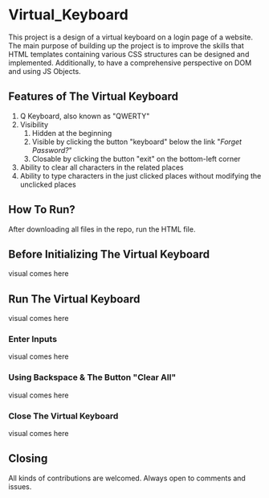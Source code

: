 # Virtual_Keyboard
This project is a design of a virtual keyboard on a login page of a website. 
The main purpose of building up the project is to improve the skills that HTML templates containing various CSS structures can be designed and implemented.
Additionally, to have a comprehensive perspective on DOM and using JS Objects.

## Features of The Virtual Keyboard
1. Q Keyboard, also known as "QWERTY"
2. Visibility
    1. Hidden at the beginning 
    2. Visible by clicking the button "keyboard" below the link "*Forget Password?*"
    3. Closable by clicking the button "exit" on the bottom-left corner
3. Ability to clear all characters in the related places
4. Ability to type characters in the just clicked places without modifying the unclicked places

## How To Run?
After downloading all files in the repo, run the HTML file.

## Before Initializing The Virtual Keyboard
visual comes here

## Run The Virtual Keyboard
visual comes here
### Enter Inputs
visual comes here
### Using Backspace & The Button "Clear All"
visual comes here
### Close The Virtual Keyboard
visual comes here

## Closing
All kinds of contributions are welcomed. Always open to comments and issues.



